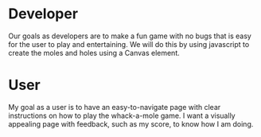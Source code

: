 # Developer
Our goals as developers are to make a fun game with no bugs that is easy for the user to play and entertaining. We will do this by using javascript to create the moles and holes using a Canvas element.

# User
My goal as a user is to have an easy-to-navigate page with clear instructions on how to play the whack-a-mole game. I want a visually appealing page with feedback, such as my score, to know how I am doing.